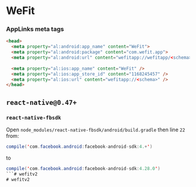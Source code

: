 # WeFit

### AppLinks meta tags

  ```html
  <head>
    <meta property="al:android:app_name" content="WeFit">
    <meta property="al:android:package" content="com.wefit.app">
    <meta property="al:android:url" content="wefitapp://wefitapp/<schema>">
    
    <meta property="al:ios:app_name" content="WeFit" />
    <meta property="al:ios:app_store_id" content="1168245457" />
    <meta property="al:ios:url" content="wefitapp://<schema>" />
  </head>
  ```

## `react-native@0.47+`

### `react-native-fbsdk`

Open `node_modules/react-native-fbsdk/android/build.gradle`
then line `22` from:

```java
compile('com.facebook.android:facebook-android-sdk:4.+')
```

to

```java
compile('com.facebook.android:facebook-android-sdk:4.28.0')
```# wefitv2
# wefitv2
